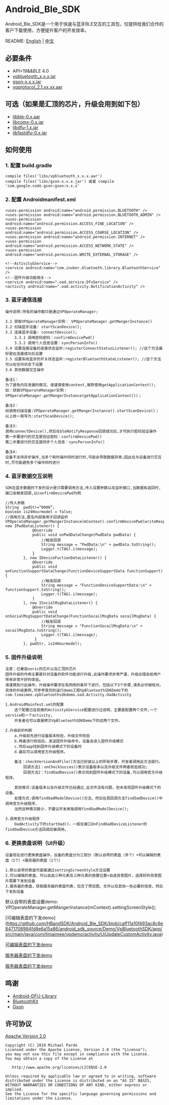 # Android_Ble_SDK
Android_Ble_SDK是一个用于快速与蓝牙BLE交互的工具包，仅提供给我们合作的客户下载使用，方便提升客户的开发效率。


README: [English](https://github.com/HBandSDK/Android_Ble_SDK/blob/master/README_EN.md) | 
        [中文](https://github.com/HBandSDK/Android_Ble_SDK/blob/master/README.md)

## 必要条件

    
   * API>19&&BLE 4.0  
   * [vpbluetooth_x.x.x.jar](https://github.com/HBandSDK/Android_Ble_SDK/tree/master/android_sdk_source/jar_base)
   * [gson-x.x.x.jar](https://github.com/HBandSDK/Android_Ble_SDK/tree/master/android_sdk_source/jar_base)
   * [vpprotocol_2.1.xx.xx.aar](https://github.com/HBandSDK/Android_Ble_SDK/tree/master/android_sdk_source/jar_core)

## 可选（如果是汇顶的芯片，升级会用到如下包）

   * [libble-0.x.aar](https://github.com/HBandSDK/Android_Ble_SDK/tree/master/android_sdk_source/jar_base)
   * [libcomx-0.x.jar](https://github.com/HBandSDK/Android_Ble_SDK/tree/master/android_sdk_source/jar_base)
   * [libdfu-1.x.jar](https://github.com/HBandSDK/Android_Ble_SDK/tree/master/android_sdk_source/jar_base)
   * [libfastdfu-0.x.jar](https://github.com/HBandSDK/Android_Ble_SDK/tree/master/android_sdk_source/jar_base)

## 如何使用

### 1. 配置 build.gradle

    compile files('libs/vpbluetooth_x.x.x.aar')  
    compile files('libs/gson-x.x.x.jar') 或者 compile 'com.google.code.gson:gson:x.x.x'  

### 2. 配置 Androidmanifest.xml

    <uses-permission android:name="android.permission.BLUETOOTH" />
    <uses-permission android:name="android.permission.BLUETOOTH_ADMIN" />
    <uses-permission android:name="android.permission.ACCESS_FINE_LOCATION" />
    <uses-permission android:name="android.permission.ACCESS_COARSE_LOCATION" />
    <uses-permission android:name="android.permission.INTERNET" />
    <uses-permission android:name="android.permission.ACCESS_NETWORK_STATE" />
    <uses-permission android:name="android.permission.WRITE_EXTERNAL_STORAGE" />
    
    <!--Activity&Service-->
    <service android:name="com.inuker.bluetooth.library.BluetoothService" />        
    <!--固件升级功能相关-->
    <service android:name=".oad.service.DfuService" /> 
    <activity android:name=".oad.activity.NotificationActivity" />
    
### 3. 蓝牙通信连接


    操作说明:所有的操作都只是通过VPOperateManager;
    
    3.1 获取VPOperateManager实例： VPOperateManager.getMangerInstance()
    3.2 扫描蓝牙设备: startScanDevice();
    3.3 连接蓝牙设备: connectDevice();
        3.3.1 调用密码密码：confirmDevicePwd()
        3.3.2 调用个人信息设置：syncPersonInfo()
    3.4 设置连接设备的连接状态监听:registerConnectStatusListener(); //这个方法最好是在连接成功后设置
    3.5 设置系统蓝牙的开关状态监听:registerBluetoothStateListener(); //这个方法可以在任何状态下设置
    3.6 其他数据交互操作
    
    备注1：
    为了避免内存泄漏的情况，请谨慎使用context,推荐使用getApplicationContext();
    如：获取VPOperateManager实例：VPOperateManager.getMangerInstance(getApplicationContext())；
    
    备注2： 
    如调用扫描设备:VPOperateManager.getMangerInstance().startScanDevice()；
    以上统一简写为:startScanDevice();
    
    备注3:
    调用connectDevice(),然后在bleNotifyResponse回调成功后,才可执行密码验证操作
    第一步要进行的交互是验证密码：confirmDevicePwd()
    第二步要进行的交互是同步个人信息：syncPersonInfo()

    备注4:
    设备不支持异步操作,当多个耗时操作同时进行时,可能会导致数据异常;因此在与设备进行交互时,尽可能避免多个操作同时进行

### 4. 蓝牙数据交互说明

    SDK在蓝牙数据的下发的设计是只需要调用方法,传入设置参数以及监听接口,当数据有返回时,接口会触发回调,以confirmDevicePwd为例
    
    //传入参数
    String  pwdStr=“0000”;
    boolean is24Hourmodel = false;   
    //调用方法,匿名内部类用于回调监听
    VPOperateManager.getMangerInstance(mContext).confirmDevicePwd(writeResponse, new IPwdDataListener() {
                @Override
                public void onPwdDataChange(PwdData pwdData) {
                    //触发回调
                    String message = "PwdData:\n" + pwdData.toString();
                    Logger.t(TAG).i(message);
                }
            }, new IDeviceFuctionDataListener() {
                @Override
                public void onFunctionSupportDataChange(FunctionDeviceSupportData functionSupport) {
                    //触发回调
                    String message = "FunctionDeviceSupportData:\n" + functionSupport.toString();
                    Logger.t(TAG).i(message);
                }
            }, new ISocialMsgDataListener() {
                @Override
                public void onSocialMsgSupportDataChange(FunctionSocailMsgData socailMsgData) {
                    //触发回调
                    String message = "FunctionSocailMsgData:\n" + socailMsgData.toString();
                    Logger.t(TAG).i(message);
                 }
            }, pwdStr, is24Hourmodel);
            
### 5. 固件升级说明

    注意：已兼容noric的芯片以及汇顶的芯片
    固件升级的作用主要是针对设备的软件功能进行升级,此操作要求非常严谨，升级出错会给用户带来非常不好的体验。  
    请谨慎执行此操作，升级操作要求在有网络的条件下进行，包括以下3个步骤,请务必仔细核对。  
    具体的升级案例,可参考我司的运行demo工程VpBluetoothSDKDemo下的com.timaimee.vpbluetoothsdkdemo.oad.Activity.OadActivity
    
    1.AndroidMainfest.xml的配置	      
        这个配置已在前面的Activity&Service配置进行过说明，主要是配置两个文件,一个service和一个activity,
        开发者也可以直接拷贝VpBluetoothSDKDemo下的这两个文件。
    
    2.升级前的判断
        a.升级前先进行设备版本校验，升级文件校验
        b.两者进行校验后，发送固件升级命令，设备会进入固件升级模式
        c.然后app找到固件升级模式下的设备时
        d.最后可以调用官方升级程序。

        备注：checkVersionAndFile()方法已封装以上的所有步骤，开发者调用此方法就行。
            回调方法1：onCheckSucces()表示设备版本以及升级文件两者校验成功;
            回调方法2：findOadDevice()表示找到固件升级模式下的设备,可以调用官方升级程序。
         
        其他情况:设备版本以及升级文件已经通过,且文件没有问题，但未发现固件升级模式下的设备，
        处理方式:调用findOadModelDevice()方法，然后在其回调方法findOadDevice()中调用官方升级程序，
        当然这种情况极少，不建议开发单独调用findOadModelDevice();
    
    3.调用官方升级程序
        OadActivity下的startOad()，一般在接口OnFindOadDeviceListener的findOadDevice方法回调后被调用。

### 6. 更换表盘说明（UI升级）
	
	设备现在进行更换表盘操作，设备的表盘分为三部分（默认自带的表盘（多个）+可以编辑的表盘（1个）+服务器的表盘（1个））

	1.默认自带的表盘可直接通过settingScreenStyle方法设置
	2.可以编辑的表盘，可以自选三种元素及三种元素的放置位置+自选背景图片，选择好的背景图片需要下发到设备
	3.服务器的表盘，获取服务器的表盘列表，包含了预览图、文件以及其他一些必要的信息，然后下发到设备

默认自带的表盘设置demo: VPOperateManager.getMangerInstance(mContext).settingScreenStyle();

[可编辑表盘的下发demo]
(https://github.com/HBandSDK/Android_Ble_SDK/blob/caff11a10f493ac8c6e8471708984fd8e6a15a86/android_sdk_source/Demo/VpBluetoothSDK/app/src/main/java/com/timaimee/vpdemo/activity/UiUpdateCustomActivity.java)

[可编辑表盘的下发demo](https://github.com/HBandSDK/Android_Ble_SDK/blob/caff11a10f493ac8c6e8471708984fd8e6a15a86/android_sdk_source/Demo/VpBluetoothSDK/app/src/main/java/com/timaimee/vpdemo/activity/UiUpdateCustomActivity.java)

[服务器表盘的下发demo](https://github.com/HBandSDK/Android_Ble_SDK/blob/caff11a10f493ac8c6e8471708984fd8e6a15a86/android_sdk_source/Demo/VpBluetoothSDK/app/src/main/java/com/timaimee/vpdemo/activity/UiUpdateServerActivity.java)

[服务器表盘的下发demo](https://github.com/HBandSDK/Android_Ble_SDK/blob/master/android_sdk_source/Demo/VpBluetoothSDKDemo/app/src/main/java/com/timaimee/vpdemo/activity/UiUpdateServerActivity.java)

	
	

## 鸣谢

* [Android-DFU-Library](https://github.com/NordicSemiconductor/Android-DFU-Library)
* [BluetoothKit](https://github.com/dingjikerbo/BluetoothKit)  
* [Gson](https://github.com/google/gson)  



## 许可协议
[Apache Version 2.0](http://www.apache.org/licenses/LICENSE-2.0.html)

    Copyright (C) 2010 Michael Pardo
    Licensed under the Apache License, Version 2.0 (the "License");
    you may not use this file except in compliance with the License.
    You may obtain a copy of the License at

       http://www.apache.org/licenses/LICENSE-2.0

    Unless required by applicable law or agreed to in writing, software
    distributed under the License is distributed on an "AS IS" BASIS,
    WITHOUT WARRANTIES OR CONDITIONS OF ANY KIND, either express or implied.
    See the License for the specific language governing permissions and
    limitations under the License.








